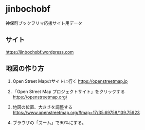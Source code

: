 # jinbochobf
神保町ブックフリマ応援サイト用データ

## サイト
https://jinbochobf.wordpress.com

## 地図の作り方

1. Open Street Mapのサイトに行く
https://openstreetmap.jp

2. 「Open Street Map プロジェクトサイト」をクリックする
https://openstreetmap.org/

3. 地図の位置、大きさを調整する
https://www.openstreetmap.org/#map=17/35.69758/139.75923

4. ブラウザの「ズーム」で90%にする。
